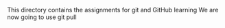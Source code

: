 This directory contains the assignments for git and GitHub learning 
We are now going to use git pull
